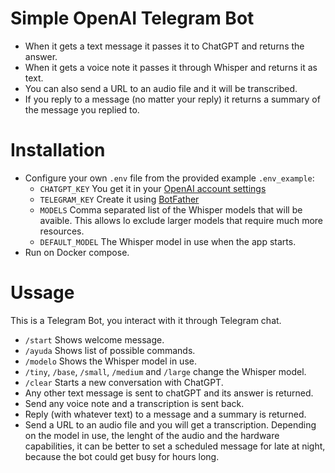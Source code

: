 # Simple OpenAI Telegram Bot
- When it gets a text message it passes it to ChatGPT and returns the answer.  
- When it gets a voice note it passes it through Whisper and returns it as text.
- You can also send a URL to an audio file and it will be transcribed.
- If you reply to a message (no matter your reply) it returns a summary of the message you replied to.


# Installation
- Configure your own `.env` file from the provided example `.env_example`:
    - `CHATGPT_KEY` You get it in your [OpenAI account settings](https://platform.openai.com/account/api-keys)
    - `TELEGRAM_KEY` Create it using [BotFather](https://web.telegram.org/a/#93372553) 
    - `MODELS` Comma separated list of the Whisper models that will be avaible. This allows lo exclude larger models that require much more resources.
    - `DEFAULT_MODEL` The Whisper model in use when the app starts.
- Run on Docker compose.

# Ussage
This is a Telegram Bot, you interact with it through Telegram chat.
- `/start` Shows welcome message.
- `/ayuda` Shows list of possible commands.
- `/modelo` Shows the Whisper model in use.
- `/tiny`, `/base`, `/small`, `/medium` and `/large` change the Whisper model.
- `/clear` Starts a new conversation with ChatGPT.
- Any other text message is sent to chatGPT and its answer is returned.
- Send any voice note and a transcription is sent back.
- Reply (with whatever text) to a message and a summary is returned.
- Send a URL to an audio file and you will get a transcription. Depending on the model in use, the lenght of the audio and the hardware capabilities, it can be better to set a scheduled message for late at night, because the bot could get busy for hours long.
